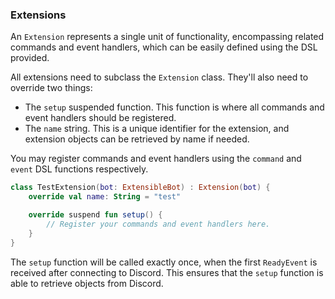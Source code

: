 ### Extensions

An `Extension` represents a single unit of functionality, encompassing
related commands and event handlers, which can be easily defined using
the DSL provided.

All extensions need to subclass the `Extension` class. They'll also
need to override two things:

* The `setup` suspended function. This function is where all
  commands and event handlers should be registered.
* The `name` string. This is a unique identifier for the extension,
  and extension objects can be retrieved by name if needed.

You may register commands and event handlers using the `command` 
and `event` DSL functions respectively.

```kotlin
class TestExtension(bot: ExtensibleBot) : Extension(bot) {
    override val name: String = "test"

    override suspend fun setup() {
        // Register your commands and event handlers here.
    }
}
```

The `setup` function will be called exactly once, when the first 
`ReadyEvent` is received after connecting to Discord. This ensures
that the `setup` function is able to retrieve objects from Discord.
